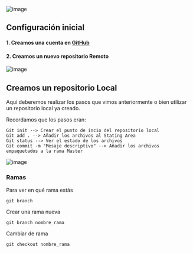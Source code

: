 ![image](https://user-images.githubusercontent.com/67286095/140606996-208a61a8-f002-42e4-82d5-048943e16382.png)
## Configuración inicial
#### 1. Creamos una cuenta en [GitHub](https://github.com/)

#### 2. Creamos un nuevo repositorio Remoto

![image](https://user-images.githubusercontent.com/67286095/140608558-c83a49e1-8dff-4eed-a2c0-e91aab75f394.png)

## Creamos un repositorio Local
Aquí deberemos realizar los pasos que vimos anteriormente o bien utilizar un repositorio local ya creado.

Recordamos que los pasos eran:

```
Git init --> Crear el punto de incio del repositorio local
Git add . --> Añadir los archivos al Stating Area
Git status --> Ver el estado de los archivos
Git commit -m "Mesaje descriptivo" --> Añadir los archivos empaquetados a la rama Master
```

![image](https://user-images.githubusercontent.com/67286095/140608823-5d719d6f-07e3-4638-ab19-f775dcf2cf9b.png)


### Ramas
Para ver en qué rama estás

```
git branch
```
Crear una rama nueva

```
git branch nombre_rama
```

Cambiar de rama

```
git checkout nombre_rama
```
